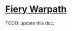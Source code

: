 # [Fiery Warpath](https://www.mousehuntgame.com/preferences.php?tab=mousehunt-improved-settings#mousehunt-improved-settings-location-hud)

TODO: update this doc.
